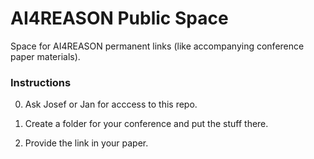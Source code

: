 # AI4REASON Public Space

Space for AI4REASON permanent links (like accompanying conference paper materials).

### Instructions

0. Ask Josef or Jan for acccess to this repo.

1. Create a folder for your conference and put the stuff there.

2. Provide the link in your paper.

